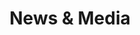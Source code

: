 ---
title: News & Media
cms_exclude: false
type: landing

# View.
#   1 = List
#   2 = Compact
#   3 = Card
view: 2

# Optional header image (relative to `static/media/` folder).
header:
  caption: ''
  image: ''

sections:
  - block: collection
    content:
      title:  
      text: <br><br><br><br><br><br><br><br>
      filters:
        folders:
          - project
    design:
      view: article-grid
      fill_image: false
      columns: 3
      background:
        color: black
        image:
          # Add your image background to `assets/media/`.
          filename: banner/banner_news_cut.jpg
          filters:
            brightness: 1.0
          size: cover
          position: center
          parallax: false

  - block: collection
    id: section-1
    content:
      title: News & Media
      subtitle: Our work in the news
      # Display content from the `content/post/` folder
      filters:
        folders:
          - collections_news_media
      count: 100
      sort_by: 'Date'
      sort_ascending: true
    design:
      # Choose how many columns the section has. Valid values: '1' or '2'.
      columns: '2'
      # Choose your content listing view - here we use the `showcase` view
      view: masonry

---